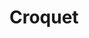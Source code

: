 # Croquet

<script>
  <a click={() => window.open("https://lively-kernel.org/lively4/swd21-croquet/start.html")}>dev repository</a>
</script>

